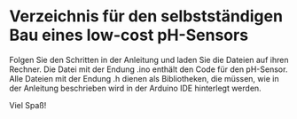 # Verzeichnis für den selbstständigen Bau eines low-cost pH-Sensors

Folgen Sie den Schritten in der Anleitung und laden Sie die Dateien auf ihren Rechner. Die Datei mit der Endung .ino enthält den Code für den pH-Sensor. Alle Dateien mit der Endung .h dienen als Bibliotheken, die müssen, wie in der Anleitung beschrieben wird in der Arduino IDE hinterlegt werden. 

Viel Spaß! 
